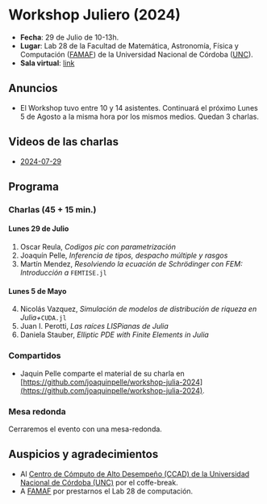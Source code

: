 # Workshop Juliero (2024)

- **Fecha**: 29 de Julio de 10-13h.
- **Lugar**: Lab 28 de la Facultad de Matemática, Astronomía, Física y Computación ([FAMAF](https://www.famaf.unc.edu.ar/)) de la Universidad Nacional de Córdoba ([UNC](https://www.unc.edu.ar/)).
- **Sala virtual**: [link](https://meet.google.com/ddj-wjbk-gsj)

## Anuncios

* El Workshop tuvo entre 10 y 14 asistentes. Continuará el próximo Lunes 5 de Agosto a la misma hora por los mismos medios. Quedan 3 charlas.

## Videos de las charlas

* [2024-07-29](https://drive.google.com/file/d/15kmOggvJ87L8tO2rO-goM6sC_wTj9nEh/view?usp=sharing)

## Programa

### Charlas (45 + 15 min.)

#### Lunes 29 de Julio

1. Oscar Reula, *Codigos pic con parametrización*
2. Joaquín Pelle, *Inferencia de tipos, despacho múltiple y rasgos*
3. Martín Mendez, *Resolviendo la ecuación de Schrödinger con FEM: Introducción a* `FEMTISE.jl`

#### Lunes 5 de Mayo

4. Nicolás Vazquez, *Simulación de modelos de distribución de riqueza en Julia+*`CUDA.jl`
5. Juan I. Perotti, *Las raíces LISPianas de Julia*
6. Daniela Stauber, *Elliptic PDE with Finite Elements in Julia*

### Compartidos

* Jaquin Pelle comparte el material de su charla en [https://github.com/joaquinpelle/workshop-julia-2024](https://github.com/joaquinpelle/workshop-julia-2024).

### Mesa redonda

Cerraremos el evento con una mesa-redonda.

## Auspicios y agradecimientos

- Al [Centro de Cómputo de Alto Desempeño (CCAD) de la Universidad Nacional de Córdoba (UNC)](https://ccad.unc.edu.ar/) por el coffe-break.
- A [FAMAF](https://www.famaf.unc.edu.ar/) por prestarnos el Lab 28 de computación.
